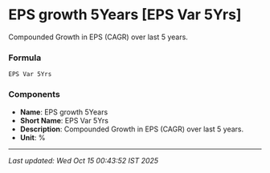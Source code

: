 # EPS growth 5Years [EPS Var 5Yrs]
Compounded Growth in EPS (CAGR) over last 5 years.

### Formula
```text
EPS Var 5Yrs
```


### Components
- **Name**: EPS growth 5Years
- **Short Name**: EPS Var 5Yrs
- **Description**: Compounded Growth in EPS (CAGR) over last 5 years.
- **Unit**: %

---
*Last updated: Wed Oct 15 00:43:52 IST 2025*

